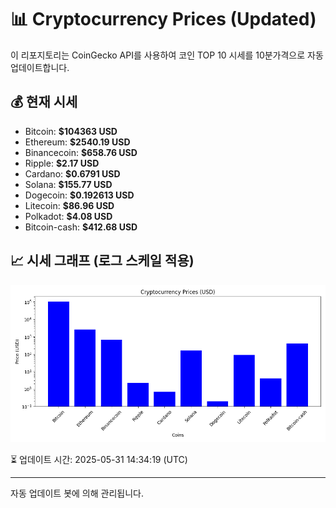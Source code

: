 
# 📊 Cryptocurrency Prices (Updated)

이 리포지토리는 CoinGecko API를 사용하여 코인 TOP 10 시세를 10분가격으로 자동 업데이트합니다.

## 💰 현재 시세
- Bitcoin: **$104363 USD**
- Ethereum: **$2540.19 USD**
- Binancecoin: **$658.76 USD**
- Ripple: **$2.17 USD**
- Cardano: **$0.6791 USD**
- Solana: **$155.77 USD**
- Dogecoin: **$0.192613 USD**
- Litecoin: **$86.96 USD**
- Polkadot: **$4.08 USD**
- Bitcoin-cash: **$412.68 USD**

## 📈 시세 그래프 (로그 스케일 적용)
![Crypto Prices](crypto_prices.png)

⏳ 업데이트 시간: 2025-05-31 14:34:19 (UTC)

---
자동 업데이트 봇에 의해 관리됩니다.
